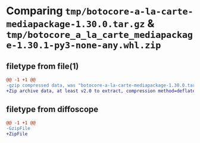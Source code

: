 # Comparing `tmp/botocore-a-la-carte-mediapackage-1.30.0.tar.gz` & `tmp/botocore_a_la_carte_mediapackage-1.30.1-py3-none-any.whl.zip`

## filetype from file(1)

```diff
@@ -1 +1 @@
-gzip compressed data, was "botocore-a-la-carte-mediapackage-1.30.0.tar", last modified: Tue Jul  4 01:44:52 2023, max compression
+Zip archive data, at least v2.0 to extract, compression method=deflate
```

## filetype from diffoscope

```diff
@@ -1 +1 @@
-GzipFile
+ZipFile
```

